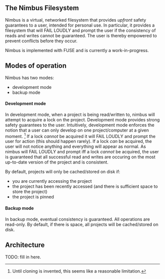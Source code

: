 ## The Nimbus Filesystem
Nimbus is a virtual, networked filesystem that provides *upfront* safety guarantees to a user, intended for personal use.
In particular, it provides a filesystem that will FAIL LOUDLY and prompt the user if the consistency of reads and writes cannot be guaranteed.
The user is thereby empowered to prevent conflicts before they occur.

Nimbus is implemented with FUSE and is currently a work-in-progress.

## Modes of operation
Nimbus has two modes:
- development mode
- backup mode

#### Development mode
In development mode, when a project is being read/written to, nimbus will attempt to acquire a lock on the project. 
Development mode provides strong safety guarantees to the user. 
Intuitively, development mode enforces the notion that a user can only develop on one project/computer at a given moment. [^1]
If a lock *cannot* be acquired it will FAIL LOUDLY and prompt the user for action (this should happen rarely).
If a lock *can* be acquired, the user will not notice anything and everything will appear as normal.
As nimbus will FAIL LOUDLY and prompt iff a lock *cannot* be acquired, the user is guaranteed that all successful read and writes are occuring on the most up-to-date version of the project and is consistent.

By default, projects will only be cached/stored on disk if:
- you are currently accessing the project
- the project has been recently accessed (and there is sufficient space to store the project)
- the project is pinned

#### Backup mode
In backup mode, eventual consistency is guaranteed.
All operations are read-only.
By default, if there is space, all projects will be cached/stored on disk.

## Architecture 
TODO: fill in here.

[^1]: Until cloning is invented, this seems like a reasonable limitation.
